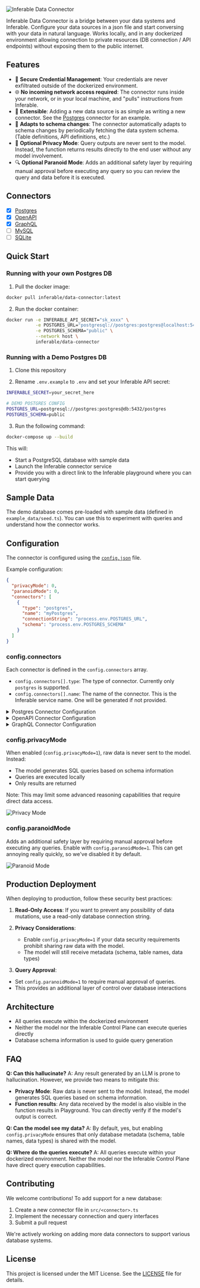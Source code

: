 ![Inferable Data Connector](./assets/hero.png)

Inferable Data Connector is a bridge between your data systems and Inferable. Configure your data sources in a json file and start conversing with your data in natural language. Works locally, and in any dockerized environment allowing connection to private resources (DB connection / API endpoints) without exposing them to the public internet.

## Features

- 🔐 **Secure Credential Management**: Your credentials are never exfiltrated outside of the dockerized environment.
- 🌐 **No incoming network access required**: The connector runs inside your network, or in your local machine, and "pulls" instructions from Inferable.
- 🧩 **Extensible**: Adding a new data source is as simple as writing a new connector. See the [Postgres](./src/postgres.ts) connector for an example.
- 🔄 **Adapts to schema changes**: The connector automatically adapts to schema changes by periodically fetching the data system schema. (Table definitions, API definitions, etc.)
- 🤿 **Optional Privacy Mode**: Query outputs are never sent to the model. Instead, the function returns results directly to the end user without any model involvement.
- 🔍 **Optional Paranoid Mode**: Adds an additional safety layer by requiring manual approval before executing any query so you can review the query and data before it is executed.

## Connectors

- [x] [Postgres](./src/postgres/postgres.ts)
- [x] [OpenAPI](./src/open-api/open-api.ts)
- [x] [GraphQL](./src/graphql/graphql.ts)
- [ ] [MySQL](./src/mysql/mysql.ts)
- [ ] [SQLite](./src/sqlite/sqlite.ts)

## Quick Start

### Running with your own Postgres DB

1. Pull the docker image:

```bash
docker pull inferable/data-connector:latest
```

2. Run the docker container:

```bash
docker run -e INFERABLE_API_SECRET="sk_xxxx" \
           -e POSTGRES_URL="postgresql://postgres:postgres@localhost:5432/postgres" \
           -e POSTGRES_SCHEMA="public" \
           --network host \
           inferable/data-connector
```

### Running with a Demo Postgres DB

1. Clone this repository

2. Rename `.env.example` to `.env` and set your Inferable API secret:

```bash
INFERABLE_SECRET=your_secret_here

# DEMO POSTGRES CONFIG
POSTGRES_URL=postgresql://postgres:postgres@db:5432/postgres
POSTGRES_SCHEMA=public
```

3. Run the following command:

```bash
docker-compose up --build
```

This will:

- Start a PostgreSQL database with sample data
- Launch the Inferable connector service
- Provide you with a direct link to the Inferable playground where you can start querying

## Sample Data

The demo database comes pre-loaded with sample data (defined in `example_data/seed.ts`). You can use this to experiment with queries and understand how the connector works.

## Configuration

The connector is configured using the [`config.json`](./config.json) file.

Example configuration:

```json
{
  "privacyMode": 0,
  "paranoidMode": 0,
  "connectors": [
    {
      "type": "postgres",
      "name": "myPostgres",
      "connectionString": "process.env.POSTGRES_URL",
      "schema": "process.env.POSTGRES_SCHEMA"
    }
  ]
}
```

### config.connectors

Each connector is defined in the `config.connectors` array.

- `config.connectors[].type`: The type of connector. Currently only `postgres` is supported.
- `config.connectors[].name`: The name of the connector. This is the Inferable service name. One will be generated if not provided.

<details>
<summary>Postgres Connector Configuration</summary>

- `config.connectors[].connectionString`: The connection string to your database. (e.g. `postgresql://postgres:postgres@localhost:5432/postgres`)
- `config.connectors[].schema`: The schema to use. (e.g. `public`)

</details>

<details>
<summary>OpenAPI Connector Configuration</summary>

- `config.connectors[].specUrl`: The URL to your OpenAPI spec. Must be publicly accessible.
- `config.connectors[].endpoint`: The endpoint to use. (e.g. `https://api.inferable.ai`)
- `config.connectors[].defaultHeaders`: The default headers to use. (e.g. `{"Authorization": "Bearer <token>"}`)

</details>

<details>
<summary>GraphQL Connector Configuration</summary>

- `config.connectors[].schemaUrl`: The URL to your GraphQL schema. Must be publicly accessible.
- `config.connectors[].endpoint`: The endpoint to use. (e.g. `https://api.inferable.ai`)
- `config.connectors[].defaultHeaders`: The default headers to use. (e.g. `{"Authorization": "Bearer <token>"}`)

</details>

### config.privacyMode

When enabled (`config.privacyMode=1`), raw data is never sent to the model. Instead:

- The model generates SQL queries based on schema information
- Queries are executed locally
- Only results are returned

Note: This may limit some advanced reasoning capabilities that require direct data access.

![Privacy Mode](./assets/privacy.png)

### config.paranoidMode

Adds an additional safety layer by requiring manual approval before executing any queries. Enable with `config.paranoidMode=1`. This can get annoying really quickly, so we've disabled it by default.

![Paranoid Mode](./assets/paranoid.gif)

## Production Deployment

When deploying to production, follow these security best practices:

1. **Read-Only Access**: If you want to prevent any possibility of data mutations, use a read-only database connection string.

2. **Privacy Considerations**:

   - Enable `config.privacyMode=1` if your data security requirements prohibit sharing raw data with the model.
   - The model will still receive metadata (schema, table names, data types)

3. **Query Approval**:

- Set `config.paranoidMode=1` to require manual approval of queries.
- This provides an additional layer of control over database interactions

## Architecture

- All queries execute within the dockerized environment
- Neither the model nor the Inferable Control Plane can execute queries directly
- Database schema information is used to guide query generation

## FAQ

**Q: Can this hallucinate?**
A: Any result generated by an LLM is prone to hallucination. However, we provide two means to mitigate this:

- **Privacy Mode**: Raw data is never sent to the model. Instead, the model generates SQL queries based on schema information.
- **Function results**: Any data received by the model is also visible in the function results in Playground. You can directly verify if the model's output is correct.

**Q: Can the model see my data?**
A: By default, yes, but enabling `config.privacyMode` ensures that only database metadata (schema, table names, data types) is shared with the model.

**Q: Where do the queries execute?**
A: All queries execute within your dockerized environment. Neither the model nor the Inferable Control Plane have direct query execution capabilities.

## Contributing

We welcome contributions! To add support for a new database:

1. Create a new connector file in `src/<connector>.ts`
2. Implement the necessary connection and query interfaces
3. Submit a pull request

We're actively working on adding more data connectors to support various database systems.

## License

This project is licensed under the MIT License. See the [LICENSE](LICENSE) file for details.
